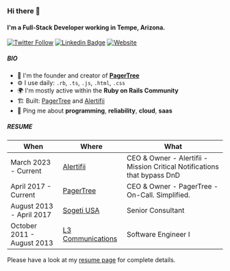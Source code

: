 ### Hi there 👋

#### I'm a Full-Stack Developer working in Tempe, Arizona.

[![Twitter Follow](https://img.shields.io/twitter/follow/armiiller?style=social)](https://twitter.com/intent/follow?screen_name=armiiller) 
[![Linkedin Badge](https://img.shields.io/badge/-Austin_Miller-blue?style=flat-square&logo=Linkedin&logoColor=white&link=https://www.linkedin.com/in/austin-miller-b2b43b36/)](https://www.linkedin.com/in/austin-miller-b2b43b36/)
[![Website](https://img.shields.io/badge/austinmiller.dev--green?style=social&logo=google%20chrome)](https://austinmiller.dev/) 

##### BIO

- 🏢 I'm the founder and creator of **[PagerTree](https://pagertree.com)**
- ⚙️ I use daily: `.rb`, `.ts`, `.js`, `.html`, `.css`
- 🌍 I'm mostly active within the **Ruby on Rails Community**
- 🏗️ Built: [PagerTree](https://pagertree.com) and [Alertifii](https://www.alertifii.com)
- 💬 Ping me about **programming**, **reliability**, **cloud**, **saas**

##### RESUME

|When|Where|What|
|----|-----|----|
| March 2023 - Current | [Alertifii](https://www.alertifii.com) | CEO & Owner - Alertifii - Mission Critical Notifications that bypass DnD |
| April 2017 - Current | [PagerTree](https://pagertree.com) | CEO & Owner - PagerTree - On-Call. Simplified. |
| August 2013 - April 2017 | [Sogeti USA](https://www.us.sogeti.com) | Senior Consultant |
| October 2011 - August 2013 | [L3 Communications](https://www.l3t.com/link/) | Software Engineer I |

Please have a look at my [resume page](/resume.md) for complete details.



